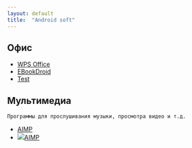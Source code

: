 ```yaml
---
layout: default
title:  "Android soft"
---
```


## Офис
* [WPS Office](javascript:nnm('WPS');)
* [EBookDroid](javascript:nnm(Ebook);)
* [Test](nnm('Test');)

## Мультимедиа
`Программы для прослушивания музыки, просмотра видео и т.д.`
* [AIMP](http://tegos.ru)
* ![](/img/logo.jpg)[AIMP](http://aimp.ru)


<script>
function nnm(name){
window.open("#"+name);
}
function rtr(name){
window.open("#"+name);
}

</script>
